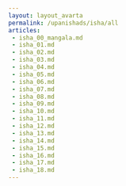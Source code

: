 ```yaml
---
layout: layout_avarta
permalink: /upanishads/isha/all
articles:
 - isha_00_mangala.md
 - isha_01.md
 - isha_02.md
 - isha_03.md
 - isha_04.md
 - isha_05.md
 - isha_06.md
 - isha_07.md
 - isha_08.md
 - isha_09.md
 - isha_10.md
 - isha_11.md
 - isha_12.md
 - isha_13.md
 - isha_14.md
 - isha_15.md
 - isha_16.md
 - isha_17.md
 - isha_18.md
---
```


<!-- {% for article in page.articles %}
  {% assign full_path = "upanishads/isha/" | append: article %}
  {% assign this_page = site.pages | where: "path", full_path | first %}

  {% if this_page %}
  <h2>{{ this_page.title }}</h2>
  {{ this_page.content }}
  <hr/>
  {% else %}
  <p>⚠️ Could not find {{ full_path }}</p>
  {% endif %}
{% endfor %} -->
